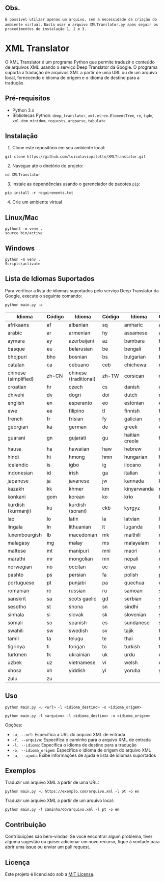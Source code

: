 ## Obs.
`É possível utilzar apenas um arquivo, sem a necessidade da criação do ambiente virtual.`
`Basta usar o arquivo XMLTranslator.py após seguir os procedimentos de instalação 1, 2 e 3.`

# XML Translator
O XML Translator é um programa Python que permite traduzir o conteúdo de arquivos XML usando o serviço Deep Translator da Google. O programa suporta a tradução de arquivos XML a partir de uma URL ou de um arquivo local, fornecendo o idioma de origem e o idioma de destino para a tradução.

## Pré-requisitos
- Python 3.x
- Bibliotecas Python: `deep_translator`, `xml.etree.ElementTree`, `re`, `tqdm`, `xml.dom.minidom`, `requests`, `argparse`, `tabulate`

## Instalação
1. Clone este repositório em seu ambiente local:
```
git clone https://github.com/luisotaviopilotto/XMLTranslator.git
```

2. Navegue até o diretório do projeto:
```
cd XMLTranslator
```

3. Instale as dependências usando o gerenciador de pacotes `pip`:
```
pip install -r requirements.txt
```

4. Crie um ambiente virtual
## Linux/Mac
```
python3 -m venv .
source bin/active
```

## Windows
```
python -m venv .
Scripts\activate
```

## Lista de Idiomas Suportados
Para verificar a lista de idiomas suportados pelo serviço Deep Translator da Google, execute o seguinte comando:
```
python main.py -a
```
| Idioma                | Código   | Idioma                | Código   | Idioma                | Código   |
|-----------------------|----------|-----------------------|----------|-----------------------|----------|
| afrikaans             | af       | albanian              | sq       | amharic               | am       |
| arabic                | ar       | armenian              | hy       | assamese              | as       |
| aymara                | ay       | azerbaijani           | az       | bambara               | bm       |
| basque                | eu       | belarusian            | be       | bengali               | bn       |
| bhojpuri              | bho      | bosnian               | bs       | bulgarian             | bg       |
| catalan               | ca       | cebuano               | ceb      | chichewa              | ny       |
| chinese (simplified)  | zh-CN    | chinese (traditional) | zh-TW    | corsican              | co       |
| croatian              | hr       | czech                 | cs       | danish                | da       |
| dhivehi               | dv       | dogri                 | doi      | dutch                 | nl       |
| english               | en       | esperanto             | eo       | estonian              | et       |
| ewe                   | ee       | filipino              | tl       | finnish               | fi       |
| french                | fr       | frisian               | fy       | galician              | gl       |
| georgian              | ka       | german                | de       | greek                 | el       |
| guarani               | gn       | gujarati              | gu       | haitian creole        | ht       |
| hausa                 | ha       | hawaiian              | haw      | hebrew                | iw       |
| hindi                 | hi       | hmong                 | hmn      | hungarian             | hu       |
| icelandic             | is       | igbo                  | ig       | ilocano               | ilo      |
| indonesian            | id       | irish                 | ga       | italian               | it       |
| japanese              | ja       | javanese              | jw       | kannada               | kn       |
| kazakh                | kk       | khmer                 | km       | kinyarwanda           | rw       |
| konkani               | gom      | korean                | ko       | krio                  | kri      |
| kurdish (kurmanji)    | ku       | kurdish (sorani)      | ckb      | kyrgyz                | ky       |
| lao                   | lo       | latin                 | la       | latvian               | lv       |
| lingala               | ln       | lithuanian            | lt       | luganda               | lg       |
| luxembourgish         | lb       | macedonian            | mk       | maithili              | mai      |
| malagasy              | mg       | malay                 | ms       | malayalam             | ml       |
| maltese               | mt       | manipuri              | mni      | maori                 | mi       |
| marathi               | mr       | mongolian             | mn       | nepali                | ne       |
| norwegian             | no       | occitan               | oc       | oriya                 | or       |
| pashto                | ps       | persian               | fa       | polish                | pl       |
| portuguese            | pt       | punjabi               | pa       | quechua               | qu       |
| romanian              | ro       | russian               | ru       | samoan                | sm       |
| sanskrit              | sa       | scots gaelic          | gd       | serbian               | sr       |
| sesotho               | st       | shona                 | sn       | sindhi                | sd       |
| sinhala               | si       | slovak                | sk       | slovenian             | sl       |
| somali                | so       | spanish               | es       | sundanese             | su       |
| swahili               | sw       | swedish               | sv       | tajik                 | tg       |
| tamil                 | ta       | telugu                | te       | thai                  | th       |
| tigrinya              | ti       | tongan                | to       | turkish               | tr       |
| turkmen               | tk       | ukrainian             | uk       | urdu                  | ur       |
| uzbek                 | uz       | vietnamese            | vi       | welsh                 | cy       |
| xhosa                 | xh       | yiddish               | yi       | yoruba                | yo       |
| zulu                  | zu       |


## Uso
```
python main.py -u <url> -l <idioma_destino> -o <idioma_origem>
```
```
python main.py -f <arquivo> -l <idioma_destino> -o <idioma_origem>
```

Opções:
- `-u, --url`: Especifica a URL do arquivo XML de entrada
- `-f, --arquivo`: Especifica o caminho para o arquivo XML de entrada
- `-l, --idioma`: Especifica o idioma de destino para a tradução
- `-o, --idioma_origem`: Especifica o idioma de origem do arquivo XML
- `-a, --ajuda`: Exibe informações de ajuda e lista de idiomas suportados

## Exemplos
Traduzir um arquivo XML a partir de uma URL:
```
python main.py -u https://exemplo.com/arquivo.xml -l pt -o en
```

Traduzir um arquivo XML a partir de um arquivo local:
```
python main.py -f caminho/do/arquivo.xml -l pt -o en
```

## Contribuição
Contribuições são bem-vindas! Se você encontrar algum problema, tiver alguma sugestão ou quiser adicionar um novo recurso, fique à vontade para abrir uma issue ou enviar um pull request.

## Licença
Este projeto é licenciado sob a [MIT License](LICENSE).
